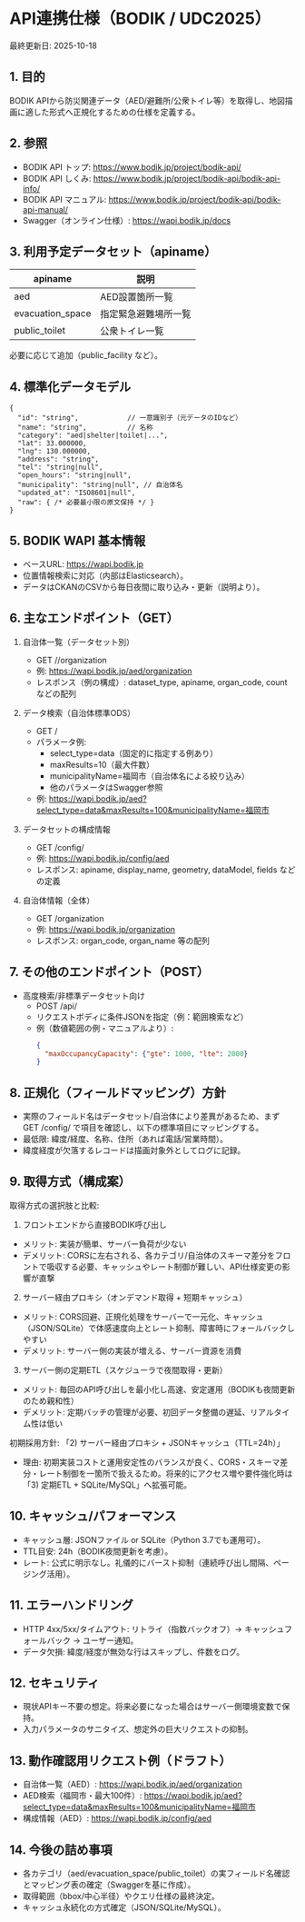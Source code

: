 # API連携仕様（BODIK / UDC2025）

最終更新日: 2025-10-18

## 1. 目的
BODIK APIから防災関連データ（AED/避難所/公衆トイレ等）を取得し、地図描画に適した形式へ正規化するための仕様を定義する。

## 2. 参照
- BODIK API トップ: https://www.bodik.jp/project/bodik-api/
- BODIK API しくみ: https://www.bodik.jp/project/bodik-api/bodik-api-info/
- BODIK API マニュアル: https://www.bodik.jp/project/bodik-api/bodik-api-manual/
- Swagger（オンライン仕様）: https://wapi.bodik.jp/docs

## 3. 利用予定データセット（apiname）
| apiname | 説明 |
|---|---|
| aed | AED設置箇所一覧 |
| evacuation_space | 指定緊急避難場所一覧 |
| public_toilet | 公衆トイレ一覧 |

必要に応じて追加（public_facility など）。

## 4. 標準化データモデル
```jsonc
{
  "id": "string",            // 一意識別子（元データのIDなど）
  "name": "string",          // 名称
  "category": "aed|shelter|toilet|...",
  "lat": 33.000000,
  "lng": 130.000000,
  "address": "string",
  "tel": "string|null",
  "open_hours": "string|null",
  "municipality": "string|null", // 自治体名
  "updated_at": "ISO8601|null",
  "raw": { /* 必要最小限の原文保持 */ }
}
```

## 5. BODIK WAPI 基本情報
- ベースURL: https://wapi.bodik.jp
- 位置情報検索に対応（内部はElasticsearch）。
- データはCKANのCSVから毎日夜間に取り込み・更新（説明より）。

## 6. 主なエンドポイント（GET）
1) 自治体一覧（データセット別）
   - GET /<apiname>/organization
   - 例: https://wapi.bodik.jp/aed/organization
   - レスポンス（例の構成）: dataset_type, apiname, organ_code, count などの配列

2) データ検索（自治体標準ODS）
   - GET /<apiname>
   - パラメータ例:
     - select_type=data（固定的に指定する例あり）
     - maxResults=10（最大件数）
     - municipalityName=福岡市（自治体名による絞り込み）
     - 他のパラメータはSwagger参照
   - 例: https://wapi.bodik.jp/aed?select_type=data&maxResults=100&municipalityName=福岡市

3) データセットの構成情報
   - GET /config/<apiname>
   - 例: https://wapi.bodik.jp/config/aed
   - レスポンス: apiname, display_name, geometry, dataModel, fields などの定義

4) 自治体情報（全体）
   - GET /organization
   - 例: https://wapi.bodik.jp/organization
   - レスポンス: organ_code, organ_name 等の配列

## 7. その他のエンドポイント（POST）
- 高度検索/非標準データセット向け
  - POST /api/<apiname>
  - リクエストボディに条件JSONを指定（例：範囲検索など）
  - 例（数値範囲の例・マニュアルより）:
    ```json
    {
      "maxOccupancyCapacity": {"gte": 1000, "lte": 2000}
    }
    ```

## 8. 正規化（フィールドマッピング）方針
- 実際のフィールド名はデータセット/自治体により差異があるため、まず GET /config/<apiname> で項目を確認し、以下の標準項目にマッピングする。
- 最低限: 緯度/経度、名称、住所（あれば電話/営業時間）。
- 緯度経度が欠落するレコードは描画対象外としてログに記録。

## 9. 取得方式（構成案）
取得方式の選択肢と比較:

1) フロントエンドから直接BODIK呼び出し
  - メリット: 実装が簡単、サーバー負荷が少ない
  - デメリット: CORSに左右される、各カテゴリ/自治体のスキーマ差分をフロントで吸収する必要、キャッシュやレート制御が難しい、API仕様変更の影響が直撃

2) サーバー経由プロキシ（オンデマンド取得 + 短期キャッシュ）
  - メリット: CORS回避、正規化処理をサーバーで一元化、キャッシュ（JSON/SQLite）で体感速度向上とレート抑制、障害時にフォールバックしやすい
  - デメリット: サーバー側の実装が増える、サーバー資源を消費

3) サーバー側の定期ETL（スケジューラで夜間取得・更新）
  - メリット: 毎回のAPI呼び出しを最小化し高速、安定運用（BODIKも夜間更新のため親和性）
  - デメリット: 定期バッチの管理が必要、初回データ整備の遅延、リアルタイム性は低い

初期採用方針: 「2) サーバー経由プロキシ + JSONキャッシュ（TTL=24h）」
- 理由: 初期実装コストと運用安定性のバランスが良く、CORS・スキーマ差分・レート制御を一箇所で扱えるため。将来的にアクセス増や要件強化時は「3) 定期ETL + SQLite/MySQL」へ拡張可能。

## 10. キャッシュ/パフォーマンス
- キャッシュ層: JSONファイル or SQLite（Python 3.7でも運用可）。
- TTL目安: 24h（BODIK夜間更新を考慮）。
- レート: 公式に明示なし。礼儀的にバースト抑制（連続呼び出し間隔、ページング活用）。

## 11. エラーハンドリング
- HTTP 4xx/5xx/タイムアウト: リトライ（指数バックオフ）→ キャッシュフォールバック → ユーザー通知。
- データ欠損: 緯度/経度が無効な行はスキップし、件数をログ。

## 12. セキュリティ
- 現状APIキー不要の想定。将来必要になった場合はサーバー側環境変数で保持。
- 入力パラメータのサニタイズ、想定外の巨大リクエストの抑制。

## 13. 動作確認用リクエスト例（ドラフト）
- 自治体一覧（AED）: https://wapi.bodik.jp/aed/organization
- AED検索（福岡市・最大100件）: https://wapi.bodik.jp/aed?select_type=data&maxResults=100&municipalityName=福岡市
- 構成情報（AED）: https://wapi.bodik.jp/config/aed

## 14. 今後の詰め事項
- 各カテゴリ（aed/evacuation_space/public_toilet）の実フィールド名確認とマッピング表の確定（Swaggerを基に作成）。
- 取得範囲（bbox/中心半径）やクエリ仕様の最終決定。
- キャッシュ永続化の方式確定（JSON/SQLite/MySQL）。
